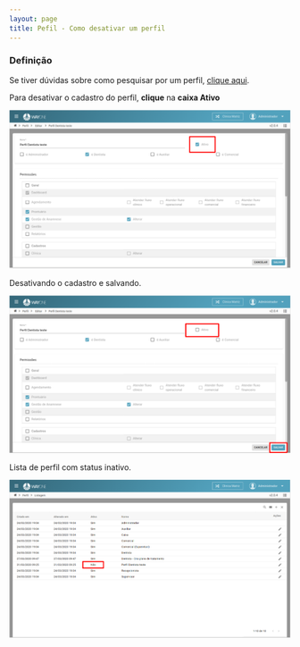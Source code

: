 ```yaml
---
layout: page
title: Pefil - Como desativar um perfil
---
```


### Definição

Se tiver dúvidas sobre como pesquisar por um perfil, [clique aqui](/pages/perfil/como-pesquisar-por-um-perfil).

Para desativar o cadastro do perfil, **clique** na **caixa Ativo** 
<p align="center">
  <img alt="desativar perfil" src="como-desativar-um-perfil-img-01.png" width="800">
</p>

Desativando o cadastro e salvando.
<p align="center">
  <img alt="desativar perfil" src="como-desativar-um-perfil-img-02.png" width="800">
</p>

Lista de perfil com status inativo.
<p align="center">
  <img alt="desativar perfil" src="como-desativar-um-perfil-img-03.png" width="800">
</p>